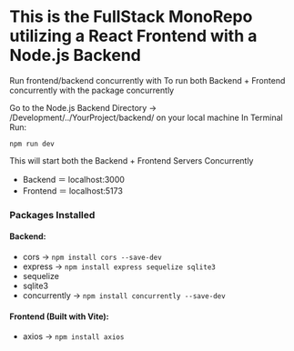 # This is the FullStack MonoRepo utilizing a React Frontend with a Node.js Backend
Run frontend/backend concurrently with
To run both Backend + Frontend concurrently with the package concurrently

Go to the Node.js Backend Directory → /Development/../YourProject/backend/ on your local machine
In Terminal Run:

`npm run dev`

This will start both the Backend + Frontend Servers Concurrently

- Backend ＝ localhost:3000
- Frontend ＝ localhost:5173

### Packages Installed
#### Backend:
- cors → `npm install cors --save-dev`
- express → `npm install express sequelize sqlite3`
- sequelize
- sqlite3
- concurrently → `npm install concurrently --save-dev`
#### Frontend (Built with Vite):
- axios → `npm install axios`